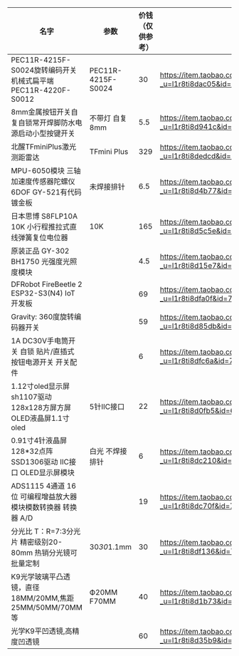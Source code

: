 | 名字                                                         | 参数               | 价钱（仅供参考） | 购买链接                                                     | 备注 |
| ------------------------------------------------------------ | ------------------ | ---------------- | ------------------------------------------------------------ | ---- |
| PEC11R-4215F-S0024旋转编码开关机械式扁平端PEC11R-4220F-S0012 | PEC11R-4215F-S0024 | 30               | https://item.taobao.com/item.htm?_u=l1r8ti8dac05&id=637699541345&spm=a1z09.2.0.0.34162e8d6jCN1v |      |
| 8mm金属按钮开关自复自锁常开焊脚防水电源启动小型按键开关      | 不带灯 自复 8mm    | 5.5              | https://item.taobao.com/item.htm?_u=l1r8ti8d941c&id=642410698698&spm=a1z09.2.0.0.34162e8d6jCN1v |      |
| 北醒TFminiPlus激光测距雷达                                   | TFmini Plus        | 329              | https://item.taobao.com/item.htm?_u=l1r8ti8dedcd&id=598424185994&spm=a1z09.2.0.0.34162e8d6jCN1v |      |
| MPU-6050模块  三轴加速度传感器陀螺仪6DOF GY-521有代码 镀金板 | 未焊接排针         | 6.5              | https://item.taobao.com/item.htm?_u=l1r8ti8d4b77&id=16630417522&spm=a1z09.2.0.0.34162e8d6jCN1v |      |
| 日本思博 S8FLP10A 10K 小行程推拉式直线弹簧复位电位器         | 10K                | 165              | https://item.taobao.com/item.htm?_u=l1r8ti8d5c5e&id=19795838056&spm=a1z09.2.0.0.34162e8d6jCN1v |      |
| 原装正品 GY-302 BH1750 光强度光照度模块                      |                    | 4.5              | https://item.taobao.com/item.htm?_u=l1r8ti8d15e7&id=522576060214&spm=a1z09.2.0.0.34162e8d6jCN1v |      |
| DFRobot FireBeetle 2 ESP32-S3(N4) IoT 开发板                 |                    | 69               | https://item.taobao.com/item.htm?_u=l1r8ti8dfa0f&id=788239064657&spm=a1z09.2.0.0.34162e8d6jCN1v |      |
| Gravity: 360度旋转编码器开关                                 |                    | 59               | https://item.taobao.com/item.htm?_u=l1r8ti8d85db&id=673529694331&spm=a1z09.2.0.0.34162e8d6jCN1v |      |
| 1A DC30V手电筒开关 自锁 贴片/直插式 按钮电源开关 开关配件    |                    | 6                | https://item.taobao.com/item.htm?_u=l1r8ti8dfc6a&id=709253217123&spm=a1z09.2.0.0.34162e8d6jCN1v&skuId=5464182779883 |      |
| 1.12寸oled显示屏sh1107驱动128x128方屏方屏OLED液晶屏1.1寸oled | 5针IIC接口         | 22               | https://item.taobao.com/item.htm?_u=l1r8ti8d0fb5&id=631744611794&spm=a1z09.2.0.0.34162e8d6jCN1v |      |
| 0.91寸4针液晶屏128*32点阵 SSD1306驱动 IIC接口 OLED显示屏模块 | 白光 不焊接排针    | 6                | https://item.taobao.com/item.htm?_u=l1r8ti8dc210&id=731155326276&spm=a1z09.2.0.0.34162e8d6jCN1v |      |
| ADS1115 4通道 16位 可编程增益放大器模块模数转换器 转换器 A/D |                    | 19               | https://item.taobao.com/item.htm?_u=l1r8ti8dc70f&id=714907997690&spm=a1z09.2.0.0.34162e8d6jCN1v |      |
| 分光比 T：R=7:3分光片 精密级别20-80mm 热销分光镜可批量定制   | 30*30*1.1mm        | 30               | https://item.taobao.com/item.htm?_u=l1r8ti8df136&id=794635917785&spm=a1z09.2.0.0.34162e8d6jCN1v |      |
| K9光学玻璃平凸透镜，直径18MM/20MM,焦距25MM/50MM/70MM等       | Ф20MM F70MM        | 40               | https://item.taobao.com/item.htm?_u=l1r8ti8d1b73&id=570125774122&spm=a1z09.2.0.0.34162e8d6jCN1v |      |
| 光学K9平凹透镜,高精度凹透镜                                  |                    | 60               | https://item.taobao.com/item.htm?_u=l1r8ti8d35b9&id=16416182823&spm=a1z09.2.0.0.34162e8d6jCN1v |      |